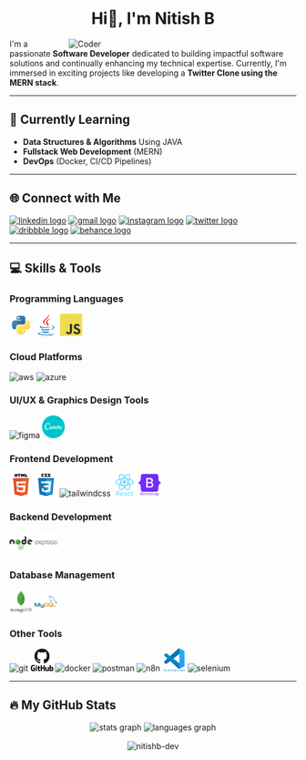 <h1 align="center"> Hi👋, I'm Nitish B </h1>

<img align="right" src="https://cdn.dribbble.com/users/1059583/screenshots/4171367/coding-freak.gif" alt="Coder" width="400" />

I'm a passionate **Software Developer** dedicated to building impactful software solutions and continually enhancing my technical expertise. Currently, I'm immersed in exciting projects like developing a **Twitter Clone using the MERN stack**.

---

## 🌱 Currently Learning

* **Data Structures & Algorithms** Using JAVA
* **Fullstack Web Development** (MERN)
* **DevOps** (Docker, CI/CD Pipelines)

---

## 🌐 Connect with Me

<div align="left">
  <a href="https://linkedin.com/in/nitishb-dev"><img src="https://img.shields.io/static/v1?message=LinkedIn&logo=linkedin&label=&color=0077B5&logoColor=white&labelColor=&style=for-the-badge" height="25" alt="linkedin logo" /></a>
  <a href="mailto:nitishb057@gmail.com"><img src="https://img.shields.io/static/v1?message=Gmail&logo=gmail&label=&color=D14836&logoColor=white&labelColor=&style=for-the-badge" height="25" alt="gmail logo" /></a>
  <a href="https://instagram.com/nitish_ryder"><img src="https://img.shields.io/static/v1?message=Instagram&logo=instagram&label=&color=E4405F&logoColor=white&labelColor=&style=for-the-badge" height="25" alt="instagram logo" /></a>
  <a href="https://x.com/nitish_ryder"><img src="https://img.shields.io/static/v1?message=Twitter&logo=twitter&label=&color=1DA1F2&logoColor=white&labelColor=&style=for-the-badge" height="25" alt="twitter logo" /></a>
  <a href="https://dribbble.com/NitishRyder"><img src="https://img.shields.io/static/v1?message=Dribbble&logo=dribbble&label=&color=EA4C89&logoColor=white&labelColor=&style=for-the-badge" height="25" alt="dribbble logo" /></a>
  <a href="https://www.behance.net/NitishRyder"><img src="https://img.shields.io/static/v1?message=Behance&logo=behance&label=&color=1769FF&logoColor=white&labelColor=&style=for-the-badge" height="25" alt="behance logo" /></a>
</div>

---

## 💻 Skills & Tools

### Programming Languages

<p align="left">
  <img src="https://raw.githubusercontent.com/devicons/devicon/master/icons/python/python-original.svg" alt="python" width="40" height="40"/>
  <img src="https://raw.githubusercontent.com/devicons/devicon/master/icons/java/java-original.svg" alt="java" width="40" height="40"/>
  <img src="https://raw.githubusercontent.com/devicons/devicon/master/icons/javascript/javascript-original.svg" alt="javascript" width="40" height="40"/>
</p>

### Cloud Platforms

<p align="left">
  <img src="https://upload.wikimedia.org/wikipedia/commons/9/93/Amazon_Web_Services_Logo.svg" alt="aws" width="40" height="40"/>
  <img src="https://upload.wikimedia.org/wikipedia/commons/a/a8/Microsoft_Azure_Logo.svg" alt="azure" width="40" height="40"/>
</p>

### UI/UX & Graphics Design Tools

<p align="left">
  <img src="https://www.vectorlogo.zone/logos/figma/figma-icon.svg" alt="figma" width="40" height="40"/>
  <img src="https://raw.githubusercontent.com/devicons/devicon/master/icons/canva/canva-original.svg" alt="canva" width="40" height="40"/>
</p>

### Frontend Development

<p align="left">
  <img src="https://raw.githubusercontent.com/devicons/devicon/master/icons/html5/html5-original-wordmark.svg" alt="html5" width="40" height="40"/>
  <img src="https://raw.githubusercontent.com/devicons/devicon/master/icons/css3/css3-original-wordmark.svg" alt="css3" width="40" height="40"/>
  <img src="https://upload.wikimedia.org/wikipedia/commons/d/d5/Tailwind_CSS_Logo.svg" alt="tailwindcss" width="40" height="40"/>
  <img src="https://raw.githubusercontent.com/devicons/devicon/master/icons/react/react-original-wordmark.svg" alt="react" width="40" height="40"/>
  <img src="https://raw.githubusercontent.com/devicons/devicon/master/icons/bootstrap/bootstrap-plain-wordmark.svg" alt="bootstrap" width="40" height="40"/>
</p>

### Backend Development

<p align="left">
  <img src="https://raw.githubusercontent.com/devicons/devicon/master/icons/nodejs/nodejs-original-wordmark.svg" alt="nodejs" width="40" height="40"/>
  <img src="https://raw.githubusercontent.com/devicons/devicon/master/icons/express/express-original-wordmark.svg" alt="expressjs" width="40" height="40"/>
</p>

### Database Management

<p align="left">
  <img src="https://raw.githubusercontent.com/devicons/devicon/master/icons/mongodb/mongodb-original-wordmark.svg" alt="mongodb" width="40" height="40"/>
  <img src="https://raw.githubusercontent.com/devicons/devicon/master/icons/mysql/mysql-original-wordmark.svg" alt="mysql" width="40" height="40"/>
</p>

### Other Tools

<p align="left">
  <img src="https://www.vectorlogo.zone/logos/git-scm/git-scm-icon.svg" alt="git" width="40" height="40"/>
  <img src="https://raw.githubusercontent.com/devicons/devicon/master/icons/github/github-original-wordmark.svg" alt="github" width="40" height="40"/>
  <img src="https://www.vectorlogo.zone/logos/docker/docker-icon.svg" alt="docker" width="40" height="40"/>
  <img src="https://www.vectorlogo.zone/logos/getpostman/getpostman-icon.svg" alt="postman" width="40" height="40"/>
  <img src="https://raw.githubusercontent.com/devicons/devicon/master/icons/n8n/n8n-original.svg" alt="n8n" width="40" height="40"/>
  <img src="https://raw.githubusercontent.com/devicons/devicon/master/icons/vscode/vscode-original-wordmark.svg" alt="vscode" width="40" height="40"/>
  <img src="https://raw.githubusercontent.com/detain/svg-logos/780f25886640cef088af994181646db2f6b1a3f8/svg/selenium-logo.svg" alt="selenium" width="40" height="40"/>
</p>

---

## 🔥 My GitHub Stats

<div align="center">
  <img src="https://github-readme-stats.vercel.app/api?username=nitishb-dev&hide_title=false&hide_rank=false&show_icons=true&include_all_commits=true&count_private=true&disable_animations=false&theme=dracula&locale=en&hide_border=false" height="150" alt="stats graph" />
  <img src="https://github-readme-stats.vercel.app/api/top-langs?username=nitishb-dev&locale=en&hide_title=false&layout=compact&card_width=320&langs_count=5&theme=dracula&hide_border=false" width="400" height="150" alt="languages graph" />
</div>
<p align="center"><img align="center" src="https://github-readme-streak-stats.herokuapp.com/?user=nitishb-dev&" alt="nitishb-dev" /></p>
